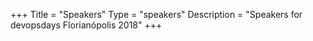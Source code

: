 +++
Title = "Speakers"
Type = "speakers"
Description = "Speakers for devopsdays Florianópolis 2018"
+++
